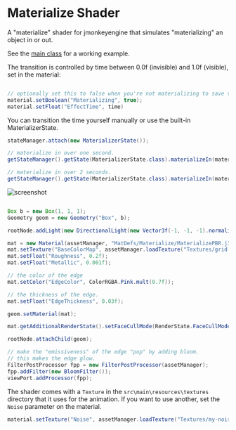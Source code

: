 Materialize Shader
===

A "materialize" shader for jmonkeyengine that simulates "materializing" an object in or out.

See the [main class](https://github.com/jayfella/jme-materialize/blob/master/src/main/java/com/jayfella/materialize/Main.java) for a working example.

The transition is controlled by time between 0.0f (invisible) and 1.0f (visible), set in the material:


```java

// optionally set this to false when you're not materializing to save the shader from a bit of math.
material.setBoolean("Materializing", true);
material.setFloat("EffectTime", time)
```

You can transition the time yourself manually or use the built-in MaterializerState.

```java
stateManager.attach(new MaterializerState());

// materialize in over one second.
getStateManager().getState(MaterializerState.class).materializeIn(material);

// materialize in over 2 seconds.
getStateManager().getState(MaterializerState.class).materializeIn(material, 0.5f);

```

![screenshot](https://i.ibb.co/yW3MtHG/image.png)

```java

Box b = new Box(1, 1, 1);
Geometry geom = new Geometry("Box", b);

rootNode.addLight(new DirectionalLight(new Vector3f(-1, -1, -1).normalizeLocal()));

mat = new Material(assetManager, "MatDefs/Materialize/MaterializePBR.j3md");
mat.setTexture("BaseColorMap", assetManager.loadTexture("Textures/grid.png"));
mat.setFloat("Roughness", 0.2f);
mat.setFloat("Metallic", 0.001f);

// the color of the edge
mat.setColor("EdgeColor", ColorRGBA.Pink.mult(0.7f));

// the thickness of the edge.
mat.setFloat("EdgeThickness", 0.03f);

geom.setMaterial(mat);

mat.getAdditionalRenderState().setFaceCullMode(RenderState.FaceCullMode.Off);

rootNode.attachChild(geom);

// make the "emissiveness" of the edge "pop" by adding bloom.
// this makes the edge glow.
FilterPostProcessor fpp = new FilterPostProcessor(assetManager);
fpp.addFilter(new BloomFilter());
viewPort.addProcessor(fpp);

```

The shader comes with a `Texture` in the `src\main\resources\textures` directory that it uses for the animation.
If you want to use another, set the `Noise` parameter on the material.

```java
material.setTexture("Noise", assetManager.loadTexture("Textures/my-noise-texture.png"))
```


